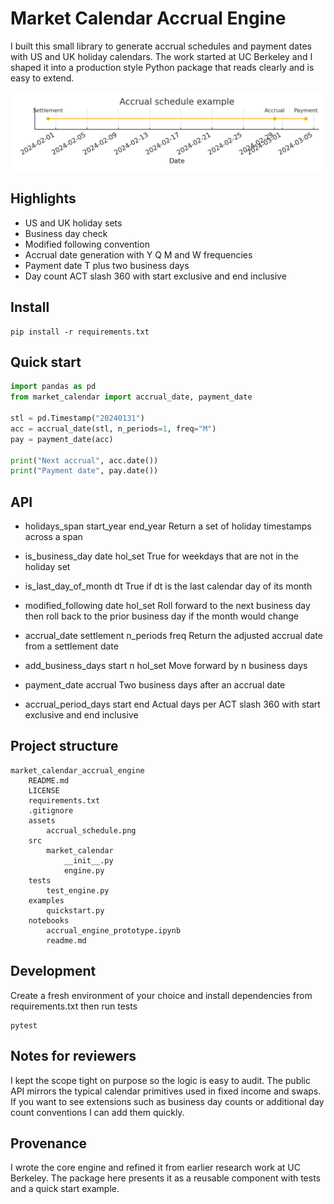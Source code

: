 # Market Calendar Accrual Engine

I built this small library to generate accrual schedules and payment dates with US and UK holiday calendars. The work started at UC Berkeley and I shaped it into a production style Python package that reads clearly and is easy to extend.

![Accrual timeline](assets/accrual_schedule.png)

## Highlights
* US and UK holiday sets
* Business day check
* Modified following convention
* Accrual date generation with Y Q M and W frequencies
* Payment date T plus two business days
* Day count ACT slash 360 with start exclusive and end inclusive

## Install
```
pip install -r requirements.txt
```

## Quick start
```python
import pandas as pd
from market_calendar import accrual_date, payment_date

stl = pd.Timestamp("20240131")
acc = accrual_date(stl, n_periods=1, freq="M")
pay = payment_date(acc)

print("Next accrual", acc.date())
print("Payment date", pay.date())
```

## API
* holidays_span start_year end_year
  Return a set of holiday timestamps across a span

* is_business_day date hol_set
  True for weekdays that are not in the holiday set

* is_last_day_of_month dt
  True if dt is the last calendar day of its month

* modified_following date hol_set
  Roll forward to the next business day then roll back to the prior business day if the month would change

* accrual_date settlement n_periods freq
  Return the adjusted accrual date from a settlement date

* add_business_days start n hol_set
  Move forward by n business days

* payment_date accrual
  Two business days after an accrual date

* accrual_period_days start end
  Actual days per ACT slash 360 with start exclusive and end inclusive

## Project structure
```
market_calendar_accrual_engine
    README.md
    LICENSE
    requirements.txt
    .gitignore
    assets
        accrual_schedule.png
    src
        market_calendar
            __init__.py
            engine.py
    tests
        test_engine.py
    examples
        quickstart.py
    notebooks
        accrual_engine_prototype.ipynb
        readme.md
```

## Development
Create a fresh environment of your choice and install dependencies from requirements.txt then run tests

```
pytest
```

## Notes for reviewers
I kept the scope tight on purpose so the logic is easy to audit. The public API mirrors the typical calendar primitives used in fixed income and swaps. If you want to see extensions such as business day counts or additional day count conventions I can add them quickly.

## Provenance
I wrote the core engine and refined it from earlier research work at UC Berkeley. The package here presents it as a reusable component with tests and a quick start example.
